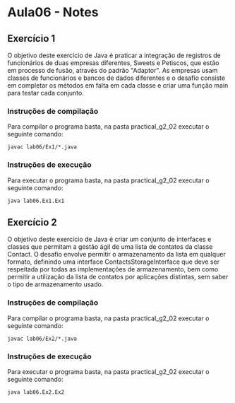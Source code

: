 # Aula06 - Notes

## Exercício 1
O objetivo deste exercício de Java é praticar a integração de registros de funcionários de duas empresas diferentes, Sweets e Petiscos, que estão em processo de fusão, através do padrão "Adaptor". As empresas usam classes de funcionários e bancos de dados diferentes e o desafio consiste em completar os métodos em falta em cada classe e criar uma função main para testar cada conjunto.

### Instruções de compilação
Para compilar o programa basta, na pasta practical_g2_02 executar o seguinte comando:
``` 
javac lab06/Ex1/*.java
``` 

### Instruções de execução
Para executar o programa basta, na pasta practical_g2_02 executar o seguinte comando:
```
java lab06.Ex1.Ex1
``` 

## Exercício 2
O objetivo deste exercício de Java é criar um conjunto de interfaces e classes que permitam a gestão ágil de uma lista de contatos da classe Contact. O desafio envolve permitir o armazenamento da lista em qualquer formato, definindo uma interface ContactsStorageInterface que deve ser respeitada por todas as implementações de armazenamento, bem como permitir a utilização da lista de contatos por aplicações distintas, sem saber o tipo de armazenamento usado.

### Instruções de compilação
Para compilar o programa basta, na pasta practical_g2_02 executar o seguinte comando:
``` 
javac lab06/Ex2/*.java
``` 

### Instruções de execução
Para executar o programa basta, na pasta practical_g2_02 executar o seguinte comando:
```
java lab06.Ex2.Ex2
``` 
